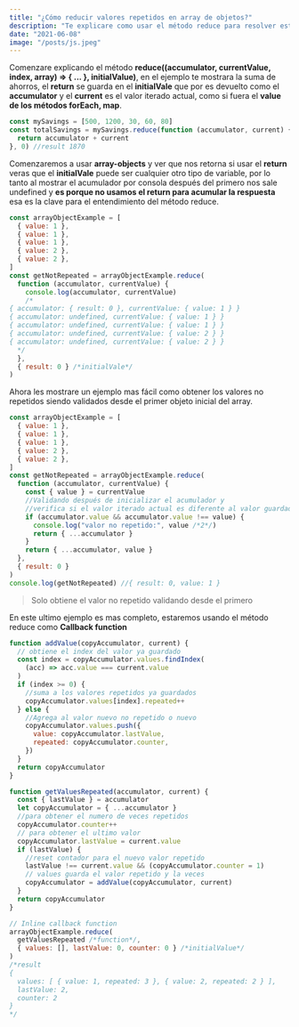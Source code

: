 ```yaml
---
title: "¿Cómo reducir valores repetidos en array de objetos?"
description: "Te explicare como usar el método reduce para resolver este tipo de problema."
date: "2021-06-08"
image: "/posts/js.jpeg"
---
```


Comenzare explicando el método **reduce((accumulator, currentValue, index, array) => { ... }, initialValue)**, en el ejemplo te mostrara la suma de ahorros, el **return** se guarda en el **initialVale** que por es devuelto como el **accumulator** y el **current** es el valor iterado actual, como si fuera el **value de los métodos forEach, map**.

```javascript
const mySavings = [500, 1200, 30, 60, 80]
const totalSavings = mySavings.reduce(function (accumulator, current) {
  return accumulator + current
}, 0) //result 1870
```

Comenzaremos a usar **array-objects** y ver que nos retorna si usar el **return** veras que el **initialVale** puede ser cualquier otro tipo de variable, por lo tanto al mostrar el acumulador por consola después del primero nos sale undefined y **es porque no usamos el return para acumular la respuesta** esa es la clave para el entendimiento del método reduce.

```javascript
const arrayObjectExample = [
  { value: 1 },
  { value: 1 },
  { value: 1 },
  { value: 2 },
  { value: 2 },
]
const getNotRepeated = arrayObjectExample.reduce(
  function (accumulator, currentValue) {
    console.log(accumulator, currentValue)
    /*
{ accumulator: { result: 0 }, currentValue: { value: 1 } }
{ accumulator: undefined, currentValue: { value: 1 } }
{ accumulator: undefined, currentValue: { value: 1 } }
{ accumulator: undefined, currentValue: { value: 2 } }
{ accumulator: undefined, currentValue: { value: 2 } }
  */
  },
  { result: 0 } /*initialVale*/
)
```

Ahora les mostrare un ejemplo mas fácil como obtener los valores no repetidos siendo validados desde el primer objeto inicial del array.

```javascript
const arrayObjectExample = [
  { value: 1 },
  { value: 1 },
  { value: 1 },
  { value: 2 },
  { value: 2 },
]
const getNotRepeated = arrayObjectExample.reduce(
  function (accumulator, currentValue) {
    const { value } = currentValue
    //Validando después de inicializar el acumulador y
    //verifica si el valor iterado actual es diferente al valor guardado
    if (accumulator.value && accumulator.value !== value) {
      console.log("valor no repetido:", value /*2*/)
      return { ...accumulator }
    }
    return { ...accumulator, value }
  },
  { result: 0 }
)
console.log(getNotRepeated) //{ result: 0, value: 1 }
```

> Solo obtiene el valor no repetido validando desde el primero

En este ultimo ejemplo es mas completo, estaremos usando el método reduce como **Callback function**

```javascript
function addValue(copyAccumulator, current) {
  // obtiene el index del valor ya guardado
  const index = copyAccumulator.values.findIndex(
    (acc) => acc.value === current.value
  )
  if (index >= 0) {
    //suma a los valores repetidos ya guardados
    copyAccumulator.values[index].repeated++
  } else {
    //Agrega al valor nuevo no repetido o nuevo
    copyAccumulator.values.push({
      value: copyAccumulator.lastValue,
      repeated: copyAccumulator.counter,
    })
  }
  return copyAccumulator
}

function getValuesRepeated(accumulator, current) {
  const { lastValue } = accumulator
  let copyAccumulator = { ...accumulator }
  //para obtener el numero de veces repetidos
  copyAccumulator.counter++
  // para obtener el ultimo valor
  copyAccumulator.lastValue = current.value
  if (lastValue) {
    //reset contador para el nuevo valor repetido
    lastValue !== current.value && (copyAccumulator.counter = 1)
    // values guarda el valor repetido y la veces
    copyAccumulator = addValue(copyAccumulator, current)
  }
  return copyAccumulator
}

// Inline callback function
arrayObjectExample.reduce(
  getValuesRepeated /*function*/,
  { values: [], lastValue: 0, counter: 0 } /*initialValue*/
)
/*result
{
  values: [ { value: 1, repeated: 3 }, { value: 2, repeated: 2 } ],
  lastValue: 2,
  counter: 2
}
*/
```
